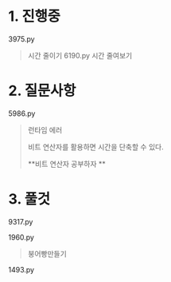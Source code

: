 # 1. 진행중
3975.py
> 시간 줄이기
6190.py
> 시간 줄여보기
# 2. 질문사항

5986.py

> 런타임 에러
>
> 비트 연산자를 활용하면 시간을 단축할 수 있다.
>
> **비트 연산자 공부하자 **

# 3. 풀것

9317.py

1960.py

> 붕어빵만들기

1493.py